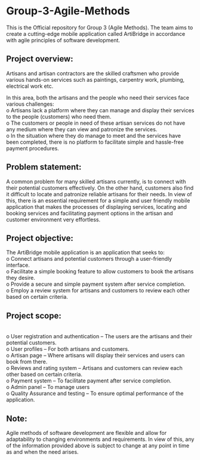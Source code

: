 # Group-3-Agile-Methods
This is the Official repository for Group 3 (Agile Methods). The team aims to create a cutting-edge mobile application
called ArtiBridge in accordance with agile principles of software development.

## Project overview:
Artisans and artisan contractors are the skilled craftsmen who provide various hands-on services 
such as paintings, carpentry work, plumbing, electrical work etc.

In this area, both the artisans and the people who need their services face various challenges:
<br>o Artisans lack a platform where they can manage and display their services to the people 
(customers) who need them.
<br>o The customers or people in need of these artisan services do not have any medium where they 
can view and patronize the services. 
<br>o In the situation where they do manage to meet and the services have been completed, there is 
no platform to facilitate simple and hassle-free payment procedures. 

## Problem statement: 
A common problem for many skilled artisans currently, is to connect with their potential customers 
effectively. On the other hand, customers also find it difficult to locate and patronize reliable 
artisans for their needs. In view of this, there is an essential requirement for a simple and user 
friendly mobile application that makes the processes of displaying services, locating and booking 
services and facilitating payment options in the artisan and customer environment very effortless.

## Project objective:
The ArtiBridge mobile application is an application that seeks to: 
<br>o Connect artisans and potential customers through a user-friendly interface.
<br>o Facilitate a simple booking feature to allow customers to book the artisans they desire.
<br>o Provide a secure and simple payment system after service completion.
<br>o Employ a review system for artisans and customers to review each other based on certain 
criteria.

## Project scope:
<br>o User registration and authentication – The users are the artisans and their potential customers.
<br>o User profiles – For both artisans and customers.
<br>o Artisan page – Where artisans will display their services and users can book from there.
<br>o Reviews and rating system – Artisans and customers can review each other based on certain 
criteria.
<br>o Payment system – To facilitate payment after service completion. 
<br>o Admin panel – To manage users
<br>o Quality Assurance and testing – To ensure optimal performance of the application.

## Note:
Agile methods of software development are flexible and allow for adaptability to changing environments 
and requirements. In view of this, any of the information provided above is subject to change at any point in
time as and when the need arises.

